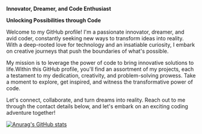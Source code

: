**Innovator, Dreamer, and Code Enthusiast**

**Unlocking Possibilities through Code**

Welcome to my GitHub profile! I'm a passionate innovator, dreamer, and avid coder, constantly seeking new ways to transform ideas into reality. With a deep-rooted love for technology and an insatiable curiosity, I embark on creative journeys that push the boundaries of what's possible.

My mission is to leverage the power of code to bring innovative solutions to life.Within this GitHub profile, you'll find an assortment of my projects, each a testament to my dedication, creativity, and problem-solving prowess. Take a moment to explore, get inspired, and witness the transformative power of code.

Let's connect, collaborate, and turn dreams into reality. Reach out to me through the contact details below, and let's embark on an exciting coding adventure together!

[![Anurag's GitHub stats](https://github-readme-stats.vercel.app/api?username=Csasaka19&theme=dark)](https://github.com/anuraghazra/github-readme-stats)



<!---
Csasaka19/Csasaka19 is a ✨ special ✨ repository because its `README.md` (this file) appears on your GitHub profile.
You can click the Preview link to take a look at your changes.
--->
